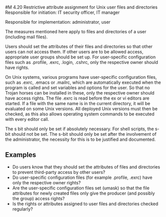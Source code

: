 #M 4.20 Restrictive attribute assignment for Unix user files and directories
Responsible for initiation: IT security officer, IT manager

Responsible for implementation: administrator, user

The measures mentioned here apply to files and directories of a user (including mail files).

Users should set the attributes of their files and directories so that other users can not access them. If other users are to be allowed access, appropriate user groups should be set up. For user-specific configuration files such as .profile, .exrc, .login, .cshrc, only the respective owner should have rights.

On Unix systems, various programs have user-specific configuration files, such as .exrc, .emacs or .mailrc, which are automatically executed when the program is called and set variables and options for the user. So that no Trojan horses can be installed in these, only the respective owner should have access rights. The file .exrc is read before the ex or vi editors are started. If a file with the same name is in the current directory, it will be evaluated on some Unix versions. All deployed Unix versions must then be checked, as this also allows operating system commands to be executed with every editor call.

The s bit should only be set if absolutely necessary. For shell scripts, the s-bit should not be set. The s-bit should only be set after the involvement of the administrator, the necessity for this is to be justified and documented.



## Examples 
* Do users know that they should set the attributes of files and directories to prevent third-party access by other users?
* Do user-specific configuration files (for example .profile, .exrc) have only the respective owner rights?
* Are the user-specific configuration files set (umask) so that the file attributes for newly created files only give the producer (and possibly the group) access rights?
* Is the rights or attributes assigned to user files and directories checked regularly?




